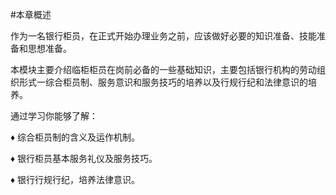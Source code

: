 #本章概述
<p>作为一名银行柜员，在正式开始办理业务之前，应该做好必要的知识准备、技能准备和思想准备。</p>
    <p>本模块主要介绍临柜柜员在岗前必备的一些基础知识，主要包括银行机构的劳动组 <br />
    织形式一综合柜员制、服务意识和服务技巧的培养以及行规行纪和法律意识的培养。</p>
    <p>通过学习你能够了解：</p>
    <p> ♦   综合柜员制的含义及运作机制。 </p>
    <p> ♦   银行柜员基本服务礼仪及服务技巧。 </p>
    <p> ♦   银行行规行纪，培养法律意识。</p>